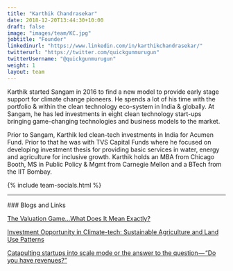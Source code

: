 ```yaml
---
title: "Karthik Chandrasekar"
date: 2018-12-20T13:44:30+10:00
draft: false
image: "images/team/KC.jpg"
jobtitle: "Founder"
linkedinurl: "https://www.linkedin.com/in/karthikchandrasekar/"
twitterurl: "https://twitter.com/quickgunmurugun"
twitterUsername: "@quickgunmurugun"
weight: 1
layout: team
---
```


Karthik started Sangam in 2016 to find a new model to provide early stage support for climate change pioneers. He spends a lot of his time with the portfolio & within the clean technology eco-system in India & globally. At Sangam, he has led investments in eight clean technology start-ups bringing game-changing technologies and business models to the market.

Prior to Sangam, Karthik led clean-tech investments in India for Acumen Fund. Prior to that he was with TVS Capital Funds where he focused on developing investment thesis for providing basic services in water, energy and agriculture for inclusive growth. Karthik holds an MBA from Chicago Booth, MS in Public Policy & Mgmt from Carnegie Mellon and a BTech from the IIT Bombay. 

{% include team-socials.html %}

<hr/>
### Blogs and Links

[The Valuation Game…What Does It Mean Exactly?](https://www.linkedin.com/pulse/valuation-gamewhat-does-mean-exactly-karthik-chandrasekar/)

[Investment Opportunity in Climate-tech: Sustainable Agriculture and Land Use Patterns](https://iiic.in/newsletter/india-climate-bulletin/issue-2/sector-voices1.html)

[Catapulting startups into scale mode or the answer to the question — “Do you have revenues?”](https://www.linkedin.com/pulse/catapulting-startups-scale-mode-answer-question-do-you-chandrasekar/)
